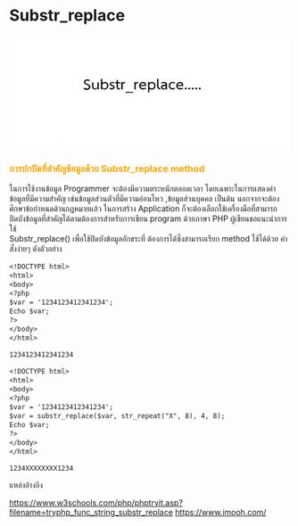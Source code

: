 # Substr_replace

![](img/substr0.jpg)

### <span style="color: orange"> การปกปิดที่สำคัญข้อมูลด้วย Substr_replace method   </span>

ในการใช้งานข้อมูล Programmer จะต้องมีความตระหนักตลอดเวลา โดยเฉพาะในการแสดงค่าข้อมูลที่มีความสำคัญ
เช่นข้อมูลส่วนตัวที่มีความอ่อนไหว ,ข้อมูลส่วนบุคคล เป็นต้น  นอกจากจะต้องศึกษาข้อกำหนดด้านกฎหมายแล้ว ในการสร้าง Application 
ก็จะต้องเลือกใช้เครื่องมือที่สามารถปิดบังข้อมูลที่สำคัญได้ตามต้องการสำหรับการเขียน program ด้วยภาษา PHP ผู้เขียนขอแนะนำการใช้  
Substr_replace() เพื่อใช้ปิดบังข้อมูลอักขระที่ ต้องการได้ซึ่งสามารถเรียก method ใช้ได้ด้วย คำสั่งง่ายๆ ดังตัวอย่าง

```
<!DOCTYPE html>
<html>
<body>
<?php
$var = '1234123412341234';
Echo $var;
?>
</body>
</html> 
```

```
1234123412341234
```

```
<!DOCTYPE html>
<html>
<body>
<?php
$var = '1234123412341234';
$var = substr_replace($var, str_repeat("X", 8), 4, 8);
Echo $var;
?>
</body>
</html> 
```

```
1234XXXXXXXX1234 
```

แหล่งอ้างอิง

https://www.w3schools.com/php/phptryit.asp?filename=tryphp_func_string_substr_replace
https://www.imooh.com/
